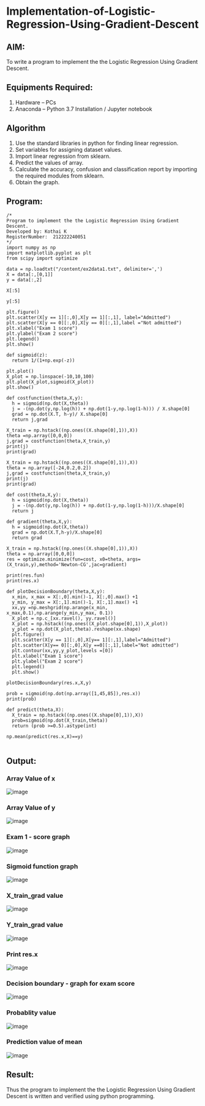 # Implementation-of-Logistic-Regression-Using-Gradient-Descent

## AIM:
To write a program to implement the the Logistic Regression Using Gradient Descent.

## Equipments Required:
1. Hardware – PCs 
2. Anaconda – Python 3.7 Installation / Jupyter notebook

## Algorithm
1. Use the standard libraries in python for finding linear regression.
2. Set variables for assigning dataset values.
3. Import linear regression from sklearn.
4. Predict the values of array.
5. Calculate the accuracy, confusion and classification report by importing the required modules from sklearn.
6. Obtain the graph.


## Program:
```
/*
Program to implement the the Logistic Regression Using Gradient Descent.
Developed by: Kothai K
RegisterNumber:  212222240051
*/
import numpy as np
import matplotlib.pyplot as plt
from scipy import optimize

data = np.loadtxt("/content/ex2data1.txt", delimiter=',')
X = data[:,[0,1]]
y = data[:,2]

X[:5]

y[:5]

plt.figure()
plt.scatter(X[y == 1][:,0],X[y == 1][:,1], label="Admitted")
plt.scatter(X[y == 0][:,0],X[y == 0][:,1],label ="Not admitted")
plt.xlabel("Exam 1 score")
plt.ylabel("Exam 2 score")
plt.legend()
plt.show()

def sigmoid(z):
  return 1/(1+np.exp(-z))

plt.plot()
X_plot = np.linspace(-10,10,100)
plt.plot(X_plot,sigmoid(X_plot))
plt.show()

def costfunction(theta,X,y):
  h = sigmoid(np.dot(X,theta))
  j = -(np.dot(y,np.log(h)) + np.dot(1-y,np.log(1-h))) / X.shape[0]
  grad = np.dot(X.T, h-y)/ X.shape[0]
  return j,grad

X_train = np.hstack((np.ones((X.shape[0],1)),X))
theta =np.array([0,0,0])
j,grad = costfunction(theta,X_train,y)
print(j)
print(grad)

X_train = np.hstack((np.ones((X.shape[0],1)),X))
theta = np.array([-24,0.2,0.2])
j,grad = costfunction(theta,X_train,y)
print(j)
print(grad)

def cost(theta,X,y):
  h = sigmoid(np.dot(X,theta))
  j = -(np.dot(y,np.log(h)) + np.dot(1-y,np.log(1-h)))/X.shape[0]
  return j

def gradient(theta,X,y):
  h = sigmoid(np.dot(X,theta))
  grad = np.dot(X.T,h-y)/X.shape[0]
  return grad

X_train = np.hstack((np.ones((X.shape[0],1)),X))
theta = np.array([0,0,0])
res = optimize.minimize(fun=cost, x0=theta, args=(X_train,y),method='Newton-CG',jac=gradient)

print(res.fun)
print(res.x)

def plotDecisionBoundary(theta,X,y):
  x_min, x_max = X[:,0].min()-1, X[:,0].max() +1
  y_min, y_max = X[:,1].min()-1, X[:,1].max() +1
  xx,yy =np.meshgrid(np.arange(x_min, x_max,0.1),np.arange(y_min,y_max, 0.1))
  X_plot = np.c_[xx.ravel(), yy.ravel()]
  X_plot = np.hstack((np.ones((X_plot.shape[0],1)),X_plot))
  y_plot = np.dot(X_plot,theta).reshape(xx.shape)
  plt.figure()
  plt.scatter(X[y == 1][:,0],X[y== 1][:,1],label="Admitted")
  plt.scatter(X[y== 0][:,0],X[y ==0][:,1],label="Not admitted")
  plt.contour(xx,yy,y_plot,levels =[0])
  plt.xlabel("Exam 1 score")
  plt.ylabel("Exam 2 score")
  plt.legend()
  plt.show()

plotDecisionBoundary(res.x,X,y)

prob = sigmoid(np.dot(np.array([1,45,85]),res.x))
print(prob)

def predict(theta,X):
  X_train = np.hstack((np.ones((X.shape[0],1)),X))
  prob=sigmoid(np.dot(X_train,theta))
  return (prob >=0.5).astype(int)

np.mean(predict(res.x,X)==y)


```

## Output:

### Array Value of x
![image](https://github.com/Nethraa24/-Implementation-of-Logistic-Regression-Using-Gradient-Descent/assets/121215786/abe2f5cc-18c4-484b-975f-c8403b290291)

### Array Value of y
![image](https://github.com/Nethraa24/-Implementation-of-Logistic-Regression-Using-Gradient-Descent/assets/121215786/530f0deb-2097-4570-b668-cb1b9f854055)

### Exam 1 - score graph
![image](https://github.com/Nethraa24/-Implementation-of-Logistic-Regression-Using-Gradient-Descent/assets/121215786/4db5ab56-0106-42f2-b099-8d6f4c6dbfc9)

### Sigmoid function graph
![image](https://github.com/Nethraa24/-Implementation-of-Logistic-Regression-Using-Gradient-Descent/assets/121215786/8b16410f-b45d-4e54-a921-886497809cfb)

### X_train_grad value
![image](https://github.com/Nethraa24/-Implementation-of-Logistic-Regression-Using-Gradient-Descent/assets/121215786/1c017ddd-9309-44a3-9aa7-21fa85eae834)

### Y_train_grad value
![image](https://github.com/Nethraa24/-Implementation-of-Logistic-Regression-Using-Gradient-Descent/assets/121215786/f528308c-5870-48c3-97a2-6bd67d7df1ca)

### Print res.x
![image](https://github.com/Nethraa24/-Implementation-of-Logistic-Regression-Using-Gradient-Descent/assets/121215786/f95a558c-77a7-4c52-abda-705e9b37b4e2)

### Decision boundary - graph for exam score
![image](https://github.com/Nethraa24/-Implementation-of-Logistic-Regression-Using-Gradient-Descent/assets/121215786/ade9aab1-a863-4794-9cb3-c6643aa95609)

### Probablity value
![image](https://github.com/Nethraa24/-Implementation-of-Logistic-Regression-Using-Gradient-Descent/assets/121215786/08118001-4969-4c9d-b44e-1a9739491f83)

### Prediction value of mean
![image](https://github.com/Nethraa24/-Implementation-of-Logistic-Regression-Using-Gradient-Descent/assets/121215786/b1f3202a-5a00-49cb-bb46-b306adb7bc05)

## Result:
Thus the program to implement the the Logistic Regression Using Gradient Descent is written and verified using python programming.

